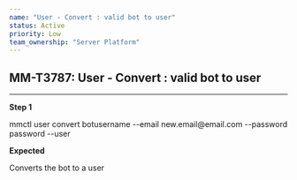 ```yaml
---
name: "User - Convert : valid bot to user"
status: Active
priority: Low
team_ownership: "Server Platform"
---
```


## MM-T3787: User - Convert : valid bot to user

---

**Step 1**

mmctl user convert botusername --email new\.email\@email.com --password password --user

**Expected**

Converts the bot to a user
